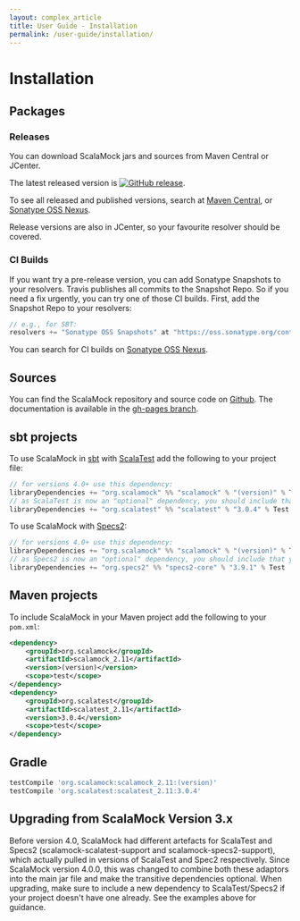 ```yaml
---
layout: complex_article
title: User Guide - Installation
permalink: /user-guide/installation/
---
```


# Installation

## Packages 

### Releases

You can download ScalaMock jars and sources from Maven Central or JCenter.

The latest released version is [![GitHub release](https://img.shields.io/github/release/paulbutcher/scalamock.svg)](https://github.com/paulbutcher/ScalaMock/releases).

To see all released and published versions, search at [Maven Central](http://search.maven.org/#search%7Cga%7C1%7Ca%3A%22scalamock_2.11%22), or [Sonatype OSS Nexus](https://oss.sonatype.org/#nexus-search;quick~scalamock_2.11).

Release versions are also in JCenter, so your favourite resolver should be covered.

### CI Builds

If you want try a pre-release version, you can add Sonatype Snapshots to your resolvers. Travis publishes all commits to the Snapshot Repo.
So if you need a fix urgently, you can try one of those CI builds. First, add the Snapshot Repo to your resolvers:

```scala
// e.g., for SBT:
resolvers += "Sonatype OSS Snapshots" at "https://oss.sonatype.org/content/repositories/snapshots"
```

You can search for CI builds on [Sonatype OSS Nexus](https://oss.sonatype.org/#nexus-search;quick~scalamock_2.11).

## Sources

You can find the ScalaMock repository and source code on [Github](https://github.com/paulbutcher/ScalaMock). The documentation is available in the [gh-pages branch](https://github.com/paulbutcher/ScalaMock/tree/gh-pages).

## sbt projects

To use ScalaMock in [sbt](http://www.scala-sbt.org/) with [ScalaTest](http://www.scalatest.org/) add the following to your project file:

```scala
// for versions 4.0+ use this dependency:
libraryDependencies += "org.scalamock" %% "scalamock" % "(version)" % Test
// as ScalaTest is now an "optional" dependency, you should include that yourself:
libraryDependencies += "org.scalatest" %% "scalatest" % "3.0.4" % Test
```

To use ScalaMock with [Specs2](http://etorreborre.github.com/specs2/):

```scala
// for versions 4.0+ use this dependency:
libraryDependencies += "org.scalamock" %% "scalamock" % "(version)" % Test
// as Specs2 is now an "optional" dependency, you should include that yourself:
libraryDependencies += "org.specs2" %% "specs2-core" % "3.9.1" % Test
```

## Maven projects

To include ScalaMock in your Maven project add the following to your `pom.xml`:

```xml
<dependency>
    <groupId>org.scalamock</groupId>
    <artifactId>scalamock_2.11</artifactId>
    <version>(version)</version>
    <scope>test</scope>
</dependency>
<dependency>
    <groupId>org.scalatest</groupId>
    <artifactId>scalatest_2.11</artifactId>
    <version>3.0.4</version>
    <scope>test</scope>
</dependency>
```

## Gradle

```groovy
testCompile 'org.scalamock:scalamock_2.11:(version)'
testCompile 'org.scalatest:scalatest_2.11:3.0.4'
```

## Upgrading from ScalaMock Version 3.x

Before version 4.0, ScalaMock had different artefacts for ScalaTest and Specs2 (scalamock-scalatest-support and scalamock-specs2-support), which actually pulled in versions of ScalaTest and Spec2 respectively.
Since ScalaMock version 4.0.0, this was changed to combine both these adaptors into the main jar file and make the transitive dependencies optional. When upgrading, make sure to include a new dependency to ScalaTest/Specs2 if your project doesn't have one already. See the examples above for guidance.
